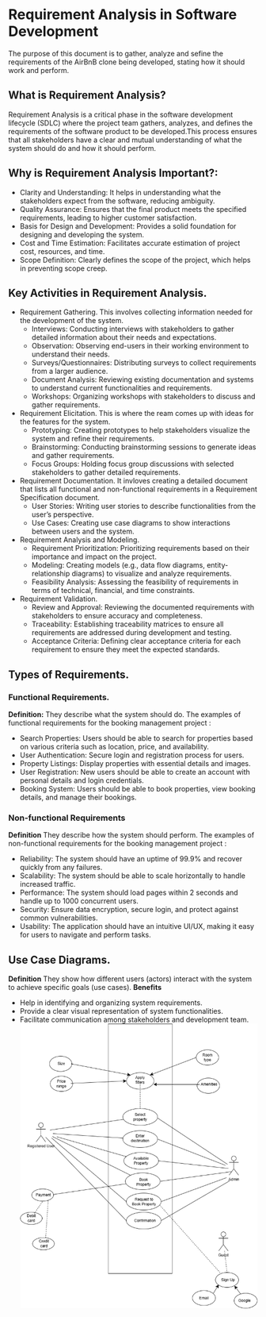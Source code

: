 # Requirement Analysis in Software Development

The purpose of this document is to gather, analyze and sefine the requirements of the AirBnB clone being developed, stating how it should work and perform.

## What is Requirement Analysis?
Requirement Analysis is a critical phase in the software development lifecycle (SDLC) where the project team gathers, analyzes, and defines the requirements of the software product to be developed.This process ensures that all stakeholders have a clear and mutual understanding of what the system should do and how it should perform.

## Why is Requirement Analysis Important?:
- Clarity and Understanding: It helps in understanding what the stakeholders expect from the software, reducing ambiguity.
- Quality Assurance: Ensures that the final product meets the specified requirements, leading to higher customer satisfaction.
- Basis for Design and Development: Provides a solid foundation for designing and developing the system.
- Cost and Time Estimation: Facilitates accurate estimation of project cost, resources, and time.
- Scope Definition: Clearly defines the scope of the project, which helps in preventing scope creep.

## Key Activities in Requirement Analysis.
* Requirement Gathering. This involves collecting information needed for the development of the system.
  + Interviews: Conducting interviews with stakeholders to gather detailed information about their needs and expectations.
  + Observation: Observing end-users in their working environment to understand their needs.
  + Surveys/Questionnaires: Distributing surveys to collect requirements from a larger audience.
  + Document Analysis: Reviewing existing documentation and systems to understand current functionalities and requirements.
  + Workshops: Organizing workshops with stakeholders to discuss and gather requirements.
* Requirement Elicitation. This is where the ream comes up with ideas for the features for the system.
  + Prototyping: Creating prototypes to help stakeholders visualize the system and refine their requirements.
  + Brainstorming: Conducting brainstorming sessions to generate ideas and gather requirements.
  + Focus Groups: Holding focus group discussions with selected stakeholders to gather detailed requirements.
* Requirement Documentation. It invloves creating a detailed document that lists all functional and non-functional requirements in a Requirement Specification document.
  + User Stories: Writing user stories to describe functionalities from the user’s perspective.
  + Use Cases: Creating use case diagrams to show interactions between users and the system.
* Requirement Analysis and Modeling.
  + Requirement Prioritization: Prioritizing requirements based on their importance and impact on the project.
  + Modeling: Creating models (e.g., data flow diagrams, entity-relationship diagrams) to visualize and analyze requirements.
  + Feasibility Analysis: Assessing the feasibility of requirements in terms of technical, financial, and time constraints.
* Requirement Validation.
  + Review and Approval: Reviewing the documented requirements with stakeholders to ensure accuracy and completeness.
  + Traceability: Establishing traceability matrices to ensure all requirements are addressed during development and testing.
  + Acceptance Criteria: Defining clear acceptance criteria for each requirement to ensure they meet the expected standards.
 
## Types of Requirements.
### Functional Requirements.
**Definition:** They describe what the system should do.
The examples of functional requirements for the booking management project : 
+ Search Properties: Users should be able to search for properties based on various criteria such as location, price, and availability.
+ User Authentication: Secure login and registration process for users.
+ Property Listings: Display properties with essential details and images.
+ User Registration: New users should be able to create an account with personal details and login credentials.
+ Booking System: Users should be able to book properties, view booking details, and manage their bookings.

### Non-functional Requirements
**Definition** They describe how the system should perform.
The examples of non-functional requirements for the booking management project :
+ Reliability: The system should have an uptime of 99.9% and recover quickly from any failures.
+ Scalability: The system should be able to scale horizontally to handle increased traffic.
+ Performance: The system should load pages within 2 seconds and handle up to 1000 concurrent users.
+ Security: Ensure data encryption, secure login, and protect against common vulnerabilities.
+ Usability: The application should have an intuitive UI/UX, making it easy for users to navigate and perform tasks.

## Use Case Diagrams.
**Definition** They show how different users (actors) interact with the system to achieve specific goals (use cases).
**Benefits**
- Help in identifying and organizing system requirements.
- Provide a clear visual representation of system functionalities.
- Facilitate communication among stakeholders and development team.
  ![Use Case Diagram](./alx-booking-uc.png)
